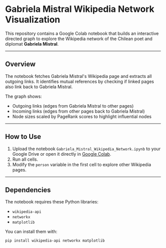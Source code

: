 # Gabriela Mistral Wikipedia Network Visualization

This repository contains a Google Colab notebook that builds an interactive directed graph to explore the Wikipedia network of the Chilean poet and diplomat **Gabriela Mistral**.

---

## Overview

The notebook fetches Gabriela Mistral's Wikipedia page and extracts all outgoing links. It identifies mutual references by checking if linked pages also link back to Gabriela Mistral.

The graph shows:

- Outgoing links (edges from Gabriela Mistral to other pages)
- Incoming links (edges from other pages back to Gabriela Mistral)
- Node sizes scaled by PageRank scores to highlight influential nodes

---

## How to Use

1. Upload the notebook `Gabriela_Mistral_Wikipedia_Network.ipynb` to your Google Drive or open it directly in [Google Colab](https://colab.research.google.com/).
2. Run all cells.
3. Modify the `person` variable in the first cell to explore other Wikipedia pages.

---

## Dependencies

The notebook requires these Python libraries:

- `wikipedia-api`
- `networkx`
- `matplotlib`

You can install them with:

```bash
pip install wikipedia-api networkx matplotlib

